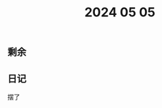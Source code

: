 ﻿---
draft : true
title: "2024 05 05"
weight: 1
# bookFlatSection: false
# bookToc: true
# bookHidden: false
# bookCollapseSection: false
# bookComments: false
# bookSearchExclude: false
---

## 剩余
## 日记

摆了

